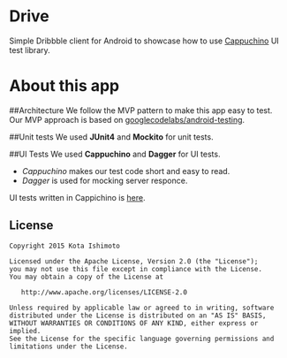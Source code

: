 Drive
==========================
Simple Dribbble client for Android to showcase how to use [Cappuchino][1] UI test library.

About this app
===
##Architecture
We follow the MVP pattern to make this app easy to test.  
Our MVP approach is based on [googlecodelabs/android-testing][2].

##Unit tests
We used **JUnit4** and **Mockito** for unit tests.

##UI Tests
We used **Cappuchino** and **Dagger** for UI tests.  

- *Cappuchino* makes our test code short and easy to read.
- *Dagger* is used for mocking server responce.

UI tests written in Cappichino is [here][3].



License
-------

    Copyright 2015 Kota Ishimoto

    Licensed under the Apache License, Version 2.0 (the "License");
    you may not use this file except in compliance with the License.
    You may obtain a copy of the License at

       http://www.apache.org/licenses/LICENSE-2.0

    Unless required by applicable law or agreed to in writing, software
    distributed under the License is distributed on an "AS IS" BASIS,
    WITHOUT WARRANTIES OR CONDITIONS OF ANY KIND, either express or implied.
    See the License for the specific language governing permissions and
    limitations under the License.
           
[1]: http://github.com/ishikota/Cappuchino
[2]: http://www.code-labs.io/codelabs/android-testing/#3
[3]: http://github.com/ishikota/Drive/tree/master/app/src/androidTest/java/jp/ikota/drive/ui
